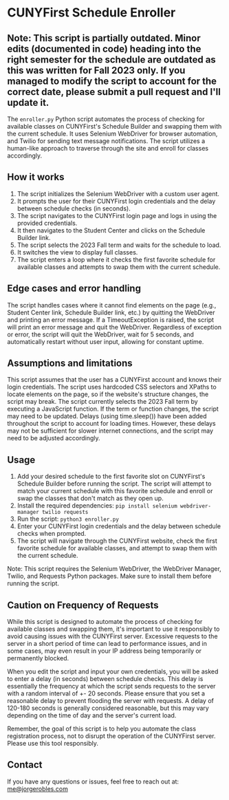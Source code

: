 # CUNYFirst Schedule Enroller

## Note: This script is partially outdated. Minor edits (documented in code) heading into the right semester for the schedule are outdated as this was written for Fall 2023 only. If you managed to modify the script to account for the correct date, please submit a pull request and I'll update it.

The `enroller.py` Python script automates the process of checking for available classes on CUNYFirst's Schedule Builder and swapping them with the current schedule. It uses Selenium WebDriver for browser automation, and Twilio for sending text message notifications. The script utilizes a human-like approach to traverse through the site and enroll for classes accordingly.

## How it works

1. The script initializes the Selenium WebDriver with a custom user agent.
2. It prompts the user for their CUNYFirst login credentials and the delay between schedule checks (in seconds).
3. The script navigates to the CUNYFirst login page and logs in using the provided credentials.
4. It then navigates to the Student Center and clicks on the Schedule Builder link.
5. The script selects the 2023 Fall term and waits for the schedule to load.
6. It switches the view to display full classes.
7. The script enters a loop where it checks the first favorite schedule for available classes and attempts to swap them with the current schedule.

## Edge cases and error handling

The script handles cases where it cannot find elements on the page (e.g., Student Center link, Schedule Builder link, etc.) by quitting the WebDriver and printing an error message. If a TimeoutException is raised, the script will print an error message and quit the WebDriver. Regardless of exception or error, the script will quit the WebDriver, wait for 5 seconds, and automatically restart without user input, allowing for constant uptime.

## Assumptions and limitations

This script assumes that the user has a CUNYFirst account and knows their login credentials. The script uses hardcoded CSS selectors and XPaths to locate elements on the page, so if the website's structure changes, the script may break. The script currently selects the 2023 Fall term by executing a JavaScript function. If the term or function changes, the script may need to be updated. Delays (using time.sleep()) have been added throughout the script to account for loading times. However, these delays may not be sufficient for slower internet connections, and the script may need to be adjusted accordingly.

## Usage

1. Add your desired schedule to the first favorite slot on CUNYFirst's Schedule Builder before running the script. The script will attempt to match your current schedule with this favorite schedule and enroll or swap the classes that don't match as they open up.
2. Install the required dependencies: `pip install selenium webdriver-manager twilio requests`
3. Run the script: `python3 enroller.py`
4. Enter your CUNYFirst login credentials and the delay between schedule checks when prompted.
5. The script will navigate through the CUNYFirst website, check the first favorite schedule for available classes, and attempt to swap them with the current schedule.

Note: This script requires the Selenium WebDriver, the WebDriver Manager, Twilio, and Requests Python packages. Make sure to install them before running the script.

## Caution on Frequency of Requests

While this script is designed to automate the process of checking for available classes and swapping them, it's important to use it responsibly to avoid causing issues with the CUNYFirst server. Excessive requests to the server in a short period of time can lead to performance issues, and in some cases, may even result in your IP address being temporarily or permanently blocked.

When you edit the script and input your own credentials, you will be asked to enter a delay (in seconds) between schedule checks. This delay is essentially the frequency at which the script sends requests to the server with a random interval of +- 20 seconds.  Please ensure that you set a reasonable delay to prevent flooding the server with requests. A delay of 120-180 seconds is generally considered reasonable, but this may vary depending on the time of day and the server's current load.

Remember, the goal of this script is to help you automate the class registration process, not to disrupt the operation of the CUNYFirst server. Please use this tool responsibly.

## Contact

If you have any questions or issues, feel free to reach out at: [me@jorgerobles.com](mailto:me@jorgerobles.com)
